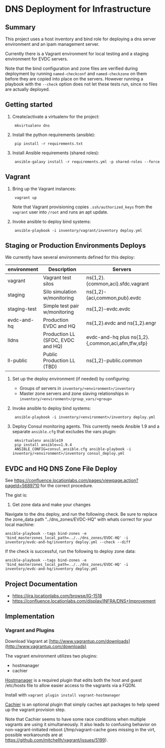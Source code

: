 # DNS Deployment for Infrastructure

## Summary

This project uses a host inventory and bind role for deploying a dns
server environment and an ipam management server.

Currently there is a Vagrant environment for local testing and a staging environment for EVDC servers.

Note that the bind configuration and zone files are verified during deployment by running
`named-checkconf` and `named-checkzone` on them before they are copied into place on the servers.
However running a playbook with the `--check` option does not let these tests run, since no files are
actually deployed.

## Getting started

1. Create/activate a virtualenv for the project:

        mkvirtualenv dns

2. Install the python requirements (ansible):

        pip install -r requirements.txt

3. Install Ansible requirements (shared roles):

        ansible-galaxy install -r requirements.yml -p shared-roles --force

## Vagrant

1. Bring up the Vagrant instances:

        vagrant up

   Note that Vagrant provisioning copies `.ssh/authorized_keys` from the `vagrant` user into `/root`
   and runs an apt update.

2. Invoke ansible to deploy bind systems:

        ansible-playbook -i inventory/vagrant/inventory deploy.yml

## Staging or Production Environments Deploys

We currently have several environments defined for this deploy:

| environment  | Description                       | Servers                                            |
| ------------ | --------------------------------- | -------------------------------------------------- |
| vagrant      | Vagrant test silos                | ns{1,2}.{common,aci}.sfdc.vagrant                  |
| staging      | Silo simulation w/monitoring      | ns{1,2}-{aci,common,pub}.evdc                      |
| staging-test | Simple test pair w/monitoring     | ns{1,2}-evdc.evdc                                  |
| evdc-and-hq  | Production EVDC and HQ            | ns{1,2}.evdc and ns{1,2}.engr                      |
| lldns        | Production LL (SFDC, EVDC and HQ) | evdc-and-hq plus ns{1,2}.{,common,aci,afm,tfw,sfp} |
| ll-public    | Public Production LL (TBD)        | ns{1,2}-public.common                              |

1. Set up the deploy environment (if needed) by configuring:

   - Groups of servers in `inventory/<environment>/inventory`
   - Master zone servers and zone slaving relationships in `inventory/<environment>/group_vars/<group>`

2. Invoke ansible to deploy bind systems:

        ansible-playbook -i inventory/<environment>/inventory deploy.yml

3. Deploy Consul monitoring agents.  This currently needs Ansible 1.9 and
   a separate `ansible.cfg` that excludes the vars plugin:

        mkvirtualenv ansible19
        pip install ansible==1.9.4
        ANSIBLE_CONFIG=consul_ansible.cfg ansible-playbook -i inventory/<environment>/inventory consul_deploy.yml

## EVDC and HQ DNS Zone File Deploy

See https://confluence.locationlabs.com/pages/viewpage.action?pageId=5689710 for the correct procedure.

The gist is:

1. Get zone data and make your changes

Navigate to the dns deploy, and run the following check.  Be sure to replace the zone_data path "../dns_zones/EVDC-HQ" with whats correct for your local machine:

    ansible-playbook --tags bind-zones -e 'bind_masterzones_local_path=../../dns_zones/EVDC-HQ' -i inventory/evdc-and-hq/inventory deploy.yml --check --diff

If the check is successful, run the following to deploy zone data:

    ansible-playbook --tags bind-zones -e 'bind_masterzones_local_path=../../dns_zones/EVDC-HQ' -i inventory/evdc-and-hq/inventory deploy.yml

## Project Documentation

* https://jira.locationlabs.com/browse/IG-1518
* https://confluence.locationlabs.com/display/INFRA/DNS+Improvement

## Implementation

### Vagrant and Plugins

Download Vagrant at [http://www.vagrantup.com/downloads](http://www.vagrantup.com/downloads)

The vagrant environment utilizes two plugins:

* hostmanager
* cachier

[Hostmanager](https://github.com/smdahlen/vagrant-hostmanager) is a required plugin that edits both the host and guest /etc/hosts file to allow easier access to the vagrants via a FQDN.

Install with `vagrant plugin install vagrant-hostmanager`

[Cachier](https://github.com/fgrehm/vagrant-cachier) is an optional plugin that simply caches apt packages to help speed up the vagrant provision step.

Note that Cachier seems to have some race conditions when multiple vagrants are using it
simultaneously.  It also leads to confusing behavior on non-vagrant-initiated reboot
(/tmp/vagrant-cache goes missing in the virt, possible workarounds are at
https://github.com/mitchellh/vagrant/issues/5199).
